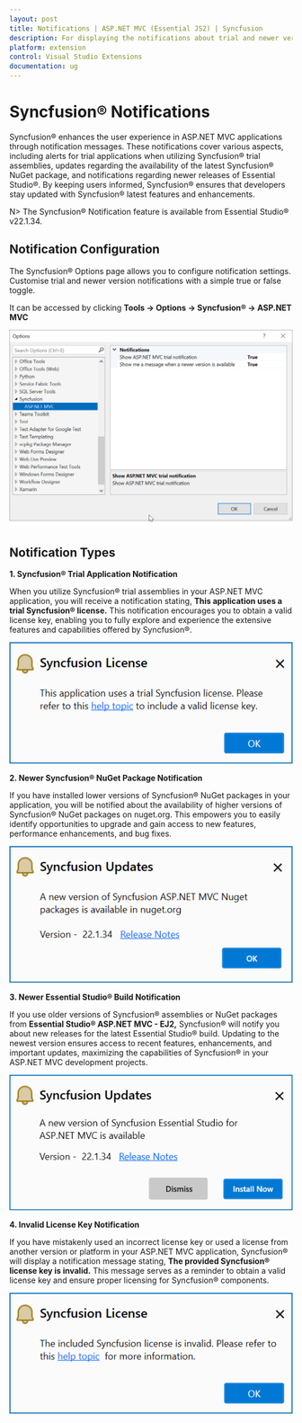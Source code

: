 ```yaml
---
layout: post
title: Notifications | ASP.NET MVC (Essential JS2) | Syncfusion
description: For displaying the notifications about trial and newer version update information for Syncfusion applications.
platform: extension
control: Visual Studio Extensions
documentation: ug
---
```


# Syncfusion® Notifications

Syncfusion® enhances the user experience in ASP.NET MVC applications through notification messages. These notifications cover various aspects, including alerts for trial applications when utilizing Syncfusion® trial assemblies, updates regarding the availability of the latest Syncfusion® NuGet package, and notifications regarding newer releases of Essential Studio®. By keeping users informed, Syncfusion® ensures that developers stay updated with Syncfusion® latest features and enhancements.

N> The Syncfusion® Notification feature is available from Essential Studio® v22.1.34.

## Notification Configuration

The Syncfusion® Options page allows you to configure notification settings. Customise trial and newer version notifications with a simple true or false toggle.

It can be accessed by clicking **Tools -> Options -> Syncfusion® -> ASP.NET MVC**

![Option Page](images/mvc-optionPage.png)

## Notification Types

**1. Syncfusion® Trial Application Notification**

When you utilize Syncfusion® trial assemblies in your ASP.NET MVC application, you will receive a notification stating, **This application uses a trial Syncfusion® license.** This notification encourages you to obtain a valid license key, enabling you to fully explore and experience the extensive features and capabilities offered by Syncfusion®.

![Trial Notification](images/mvc-trial.png)

**2. Newer Syncfusion® NuGet Package Notification**

If you have installed lower versions of Syncfusion® NuGet packages in your application, you will be notified about the availability of higher versions of Syncfusion® NuGet packages on nuget.org. This empowers you to easily identify opportunities to upgrade and gain access to new features, performance enhancements, and bug fixes.

![NuGet Notification](images/mvc-nuget.png)

**3. Newer Essential Studio® Build Notification**

If you use older versions of Syncfusion® assemblies or NuGet packages from **Essential Studio® ASP.NET MVC - EJ2,** Syncfusion® will notify you about new releases for the latest Essential Studio® build. Updating to the newest version ensures access to recent features, enhancements, and important updates, maximizing the capabilities of Syncfusion® in your ASP.NET MVC development projects.

![Build Notification](images/mvc-build.png)

**4. Invalid License Key Notification**

If you have mistakenly used an incorrect license key or used a license from another version or platform in your ASP.NET MVC application, Syncfusion® will display a notification message stating, **The provided Syncfusion® license key is invalid.** This message serves as a reminder to obtain a valid license key and ensure proper licensing for Syncfusion® components.

![Invalid Notification](images/mvc-invalid.png)

  


